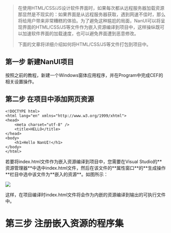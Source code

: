 > 在使用HTML/CSS/JS设计软件界面时，如果每次都从远程服务器加载资源那显然是不现实的：如果界面是从远程服务器获取，遇到网速不佳时，那么将给用户带来非常糟糕的体验。为了避免这种尴尬的局面，NanUI可以将呈现界面的HTML/CSS/JS等文件作为嵌入资源编译到项目中，这样操纵既可以加速软件界面的加载速度，也可以避免界面遭到恶意修改。
>
> 下面的文章将详细介绍如何将HTML/CSS/JS等文件打包到项目中。

## 第一步 新建NanUI项目

按照之前的教程，新建一个Windows窗体应用程序，并在Program中完成CEF的相关设置操作。

## 第二步 在项目中添加网页资源

```
<!DOCTYPE html>
<html lang="en" xmlns="http://www.w3.org/1999/xhtml">
<head>
	<meta charset="utf-8" />
	<title>HELLO</title>
</head>
<body>
	<h1>Hello NanUI!</h1>
</body>
</html>
```

若要将index.html文件作为嵌入资源编译到项目中，您需要在Visual Studio的\*\*资源管理器\*\*中选中index.html文件，然后在该文件的\*\*属性窗口\*\*的\*\*生成操作\*\*栏目中选中该文件为\*\*嵌入的资源\*\*。如图所示：

![](http://img.blog.csdn.net/20171226231130613?watermark/2/text/aHR0cDovL2Jsb2cuY3Nkbi5uZXQvbGlueHVhbmNoZW4=/font/5a6L5L2T/fontsize/400/fill/I0JBQkFCMA==/dissolve/70/gravity/SouthEast)

这样，在项目编译时index.html文件将会作为内嵌的资源编译到输出的可执行文件中。

# 第三步 注册嵌入资源的程序集



